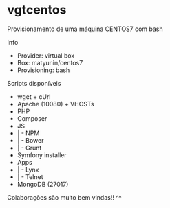 # vgtcentos
Provisionamento de uma máquina CENTOS7 com bash

Info
* Provider: virtual box
* Box: matyunin/centos7
* Provisioning: bash

Scripts disponíveis
* wget + cUrl
* Apache (10080) + VHOSTs
* PHP
* Composer
* JS
* | - NPM
* | - Bower
* | - Grunt
* Symfony installer
* Apps
* | - Lynx
* | - Telnet
* MongoDB (27017)

Colaborações são muito bem vindas!! ^^
